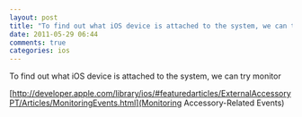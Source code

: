 ```yaml
---
layout: post
title: "To find out what iOS device is attached to the system, we can try monitor"
date: 2011-05-29 06:44
comments: true
categories: ios
---
```


To find out what iOS device is attached to the system, we can try monitor 

[http://developer.apple.com/library/ios/#featuredarticles/ExternalAccessoryPT/Articles/MonitoringEvents.html](Monitoring Accessory-Related Events)

